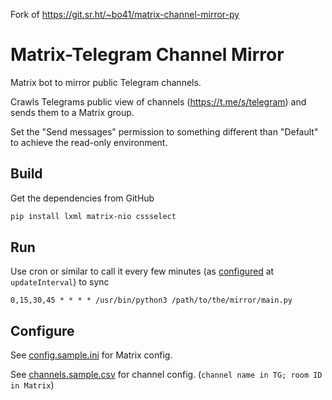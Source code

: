 Fork of https://git.sr.ht/~bo41/matrix-channel-mirror-py

# Matrix-Telegram Channel Mirror

Matrix bot to mirror public Telegram channels.

Crawls Telegrams public view of channels (https://t.me/s/telegram) and sends them to a Matrix group.

Set the "Send messages" permission to something different than "Default" to achieve the read-only environment.

## Build

Get the dependencies from GitHub

```bash
pip install lxml matrix-nio cssselect
```

## Run

Use cron or similar to call it every few minutes (as [configured](#Configure) at `updateInterval`) to sync

```
0,15,30,45 * * * * /usr/bin/python3 /path/to/the/mirror/main.py
```

## Configure

See [config.sample.ini](/config.sample.ini) for Matrix config.

See [channels.sample.csv](/channels.sample.csv) for channel config. (`channel name in TG; room ID in Matrix`)
